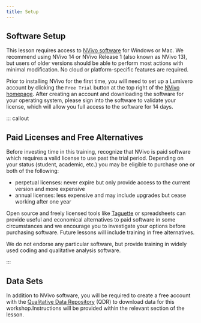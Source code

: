 ```yaml
---
title: Setup
---
```


## Software Setup

This lesson requires access to [NVivo software][nvivo] for Windows or Mac. We recommend using NVivo 14 or NVivo Release 1 (also known as NVivo 13), but users of older versions should be able to perform most actions with minimal modification. No cloud or platform-specific features are required.

Prior to installing NVivo for the first time, you will need to set up a Lumivero account by clicking the `Free Trial` button at the top right of the [NVivo homepage][nvivo]. After creating an account and downloading the software for your operating system, please sign into the software to validate your license, which will allow you full access to the software for 14 days.

::: callout 

## Paid Licenses and Free Alternatives

Before investing time in this training, recognize that NVivo is paid software which requires a valid license to use past the trial period. Depending on your status (student, academic, etc.) you may be eligible to purchase one or both of the following:
- perpetual licenses: never expire but only provide access to the current version and more expensive
- annual licenses: less expensive and may include upgrades but cease working after one year

Open source and freely licensed tools like [Taguette][taguette] or spreadsheets can provide useful and economical alternatives to paid software in some circumstances and we encourage you to investigate your options before purchasing software. Future lessons will include training in free alternatives.

We do not endorse any particular software, but provide training in widely used coding and qualitative analysis software.

:::

## Data Sets

In addition to NVivo software, you will be required to create a free account with the [Qualitative Data Repository][qdr] (QDR) to download data for this workshop.Instructions will be provided within the relevant section of the lesson.

[nvivo]: (https://lumivero.com/products/nvivo/)
[taguette]: (https://www.taguette.org/)
[qdr]: (https://qdr.syr.edu/)
